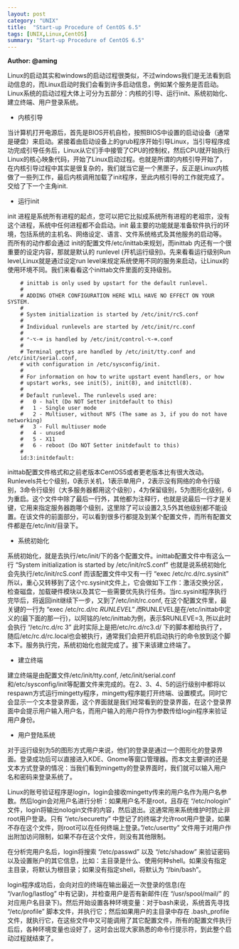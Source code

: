```yaml
---
layout: post
category: "UNIX"
title:  "Start-up Procedure of CentOS 6.5"
tags: [UNIX,Linux,CentOS]
summary: "Start-up Procedure of CentOS 6.5"
---
```

**Author: @aming**

Linux的启动其实和windows的启动过程很类似，不过windows我们是无法看到启动信息的，而Linux启动时我们会看到许多启动信息，例如某个服务是否启动。Linux系统的启动过程大体上可分为五部分：内核的引导、运行init、系统初始化、建立终端、用户登录系统。

* 内核引导

当计算机打开电源后，首先是BIOS开机自检，按照BIOS中设置的启动设备（通常是硬盘）来启动。紧接着由启动设备上的grub程序开始引导Linux，当引导程序成功完成引导任务后，Linux从它们手中接管了CPU的控制权，然后CPU就开始执行Linux的核心映象代码，开始了Linux启动过程。也就是所谓的内核引导开始了，在内核引导过程中其实是很复杂的，我们就当它是一个黑匣子，反正是Linux内核做了一些列工作，最后内核调用加载了init程序，至此内核引导的工作就完成了。交给了下一个主角init.

* 运行init

init 进程是系统所有进程的起点，您可以把它比拟成系统所有进程的老祖宗，没有这个进程，系统中任何进程都不会启动。init 最主要的功能就是准备软件执行的环境，包括系统的主机名、网络设定、语言、文件系统格式及其他服务的启动等。 而所有的动作都会通过 init的配置文件/etc/inittab来规划，而inittab 内还有一个很重要的设定内容，那就是默认的 runlevel (开机运行级别)。先来看看运行级别Run level,Linux就是通过设定run level来规定系统使用不同的服务来启动，让Linux的使用环境不同。我们来看看这个inittab文件里面的支持级别。
```
	# inittab is only used by upstart for the default runlevel.
	#
	# ADDING OTHER CONFIGURATION HERE WILL HAVE NO EFFECT ON YOUR SYSTEM.
	#
	# System initialization is started by /etc/init/rcS.conf
	#
	# Individual runlevels are started by /etc/init/rc.conf
	#
	# ⌃-⌥-⌫ is handled by /etc/init/control-⌥-⌫.conf
	#
	# Terminal gettys are handled by /etc/init/tty.conf and /etc/init/serial.conf,
	# with configuration in /etc/sysconfig/init.
	#
	# For information on how to write upstart event handlers, or how
	# upstart works, see init(5), init(8), and initctl(8).
	#
	# Default runlevel. The runlevels used are:
	#   0 - halt (Do NOT Setter initdefault to this)
	#   1 - Single user mode
	#   2 - Multiuser, without NFS (The same as 3, if you do not have networking)
	#   3 - Full multiuser mode
	#   4 - unused
	#   5 - X11
	#   6 - reboot (Do NOT Setter initdefault to this)
	#
	id:3:initdefault:
```
inittab配置文件格式和之前老版本CentOS5或者更老版本比有很大改动。Runlevels共七个级别，0表示关机，1表示单用户，2表示没有网络的命令行级别，3命令行级别（大多服务器都用这个级别），4为保留级别，5为图形化级别，6为重启。这个文件中除了最后一行外，其他都为注释行，也就是说最后一行才是关键，它用来指定服务器跑哪个级别，这里除了可以设置2,3,5外其他级别都不能设置。在该文件的前面部分，可以看到很多行都提及到某个配置文件，而所有配置文件都是在/etc/init/目录下。

* 系统初始化

系统初始化，就是去执行/etc/init/下的各个配置文件。inittab配置文件中有这么一行 “System initialization is started by /etc/init/rcS.conf” 也就是说系统初始化会先执行/etc/init/rcS.conf 而该配置文件中又有一行 “exec /etc/rc.d/rc.sysinit” 所以，重心又转移到了这个rc.sysinit文件上，它会做如下工作：激活交换分区，检查磁盘，加载硬件模块以及其它一些需要优先执行任务。当rc.sysinit程序执行完毕后，将返回init继续下一步，又到了/etc/init/rc.conf, 在这个配置文件里，最关键的一行为 “exec /etc/rc.d/rc $RUNLEVEL” 而$RUNLEVEL是在/etc/inittab中定义的(最下面的那一行)，以阿铭的/etc/inittab为例，表示$RUNLEVE=3, 所以此时会执行 “/etc/rc.d/rc 3” 此时实际上是把/etc/rc.d/rc3.d/ 下的脚本都给执行了，随后/etc/rc.d/rc.local也会被执行，通常我们会把开机启动执行的命令放到这个脚本下。服务执行完，系统初始化也就完成了。接下来该建立终端了。

* 建立终端

建立终端是由配置文件/etc/init/tty.conf, /etc/init/serial.conf和/etc/sysconfig/init等配置文件来完成的。在2、3、4、5的运行级别中都将以respawn方式运行mingetty程序，mingetty程序能打开终端、设置模式。同时它会显示一个文本登录界面，这个界面就是我们经常看到的登录界面，在这个登录界面中会提示用户输入用户名，而用户输入的用户将作为参数传给login程序来验证用户身份。

* 用户登陆系统

对于运行级别为5的图形方式用户来说，他们的登录是通过一个图形化的登录界面。登录成功后可以直接进入KDE、Gnome等窗口管理器。而本文主要讲的还是文本方式登录的情况：当我们看到mingetty的登录界面时，我们就可以输入用户名和密码来登录系统了。

Linux的账号验证程序是login，login会接收mingetty传来的用户名作为用户名参数。然后login会对用户名进行分析：如果用户名不是root，且存在 “/etc/nologin” 文件，login将输出nologin文件的内容，然后退出。这通常用来系统维护时防止非root用户登录。只有 “/etc/securetty” 中登记了的终端才允许root用户登录，如果不存在这个文件，则root可以在任何终端上登录。”/etc/usertty” 文件用于对用户作出附加访问限制，如果不存在这个文件，则没有其他限制。

在分析完用户名后，login将搜索 “/etc/passwd” 以及 “/etc/shadow” 来验证密码以及设置账户的其它信息，比如：主目录是什么、使用何种shell。如果没有指定主目录，将默认为根目录；如果没有指定shell，将默认为 “/bin/bash”。

login程序成功后，会向对应的终端在输出最近一次登录的信息(在 “/var/log/lastlog” 中有记录)，并检查用户是否有新邮件(在 “/usr/spool/mail/” 的对应用户名目录下)。然后开始设置各种环境变量：对于bash来说，系统首先寻找 “/etc/profile” 脚本文件，并执行它；然后如果用户的主目录中存在 .bash_profile 文件，就执行它，在这些文件中又可能调用了其它配置文件，所有的配置文件执行后后，各种环境变量也设好了，这时会出现大家熟悉的命令行提示符，到此整个启动过程就结束了。

